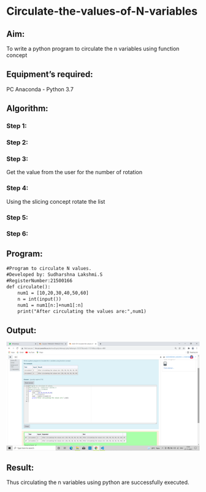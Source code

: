 # Circulate-the-values-of-N-variables
## Aim:
To write a python program to circulate the n variables using function concept
## Equipment’s required:
PC
Anaconda - Python 3.7
## Algorithm: 
### Step 1: 
### Step 2: 
### Step 3: 
Get the value from the user for the number of rotation
### Step 4: 
Using the slicing concept rotate the list

### Step 5: 
### Step 6: 
## Program:
```
#Program to circulate N values.
#Developed by: Sudharshna Lakshmi.S
#RegisterNumber:21500166
def circulate():
    num1 = [10,20,30,40,50,60]
    n = int(input())
    num1 = num1[n:]+num1[:n]
    print("After circulating the values are:",num1)

```

## Output:
![Output](./images/Output.png)

## Result:
Thus circulating the n variables using python are successfully executed. 